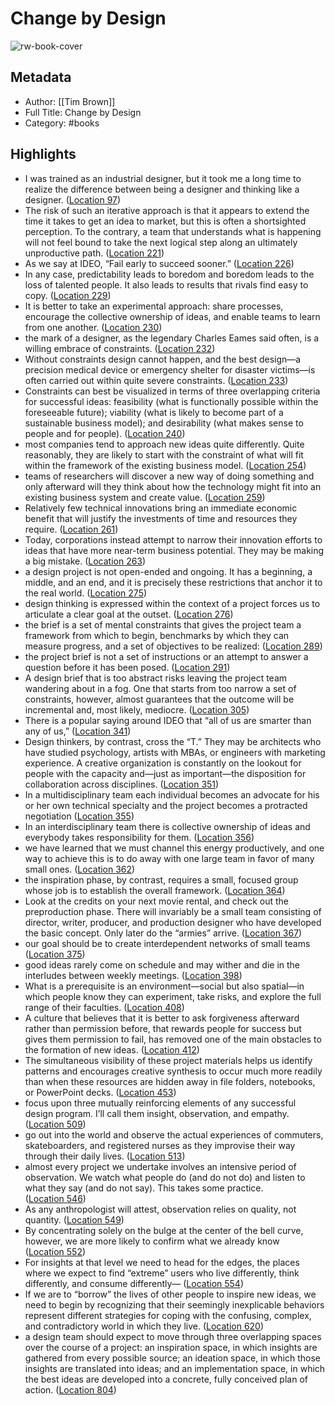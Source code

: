 # Change by Design

![rw-book-cover](https://images-na.ssl-images-amazon.com/images/I/41xidVvzpFL._SL200_.jpg)

## Metadata
- Author: [[Tim Brown]]
- Full Title: Change by Design
- Category: #books

## Highlights
- I was trained as an industrial designer, but it took me a long time to realize the difference between being a designer and thinking like a designer. ([Location 97](https://readwise.io/to_kindle?action=open&asin=B002PEP4EG&location=97))
- The risk of such an iterative approach is that it appears to extend the time it takes to get an idea to market, but this is often a shortsighted perception. To the contrary, a team that understands what is happening will not feel bound to take the next logical step along an ultimately unproductive path. ([Location 221](https://readwise.io/to_kindle?action=open&asin=B002PEP4EG&location=221))
- As we say at IDEO, “Fail early to succeed sooner.” ([Location 226](https://readwise.io/to_kindle?action=open&asin=B002PEP4EG&location=226))
- In any case, predictability leads to boredom and boredom leads to the loss of talented people. It also leads to results that rivals find easy to copy. ([Location 229](https://readwise.io/to_kindle?action=open&asin=B002PEP4EG&location=229))
- It is better to take an experimental approach: share processes, encourage the collective ownership of ideas, and enable teams to learn from one another. ([Location 230](https://readwise.io/to_kindle?action=open&asin=B002PEP4EG&location=230))
- the mark of a designer, as the legendary Charles Eames said often, is a willing embrace of constraints. ([Location 232](https://readwise.io/to_kindle?action=open&asin=B002PEP4EG&location=232))
- Without constraints design cannot happen, and the best design—a precision medical device or emergency shelter for disaster victims—is often carried out within quite severe constraints. ([Location 233](https://readwise.io/to_kindle?action=open&asin=B002PEP4EG&location=233))
- Constraints can best be visualized in terms of three overlapping criteria for successful ideas: feasibility (what is functionally possible within the foreseeable future); viability (what is likely to become part of a sustainable business model); and desirability (what makes sense to people and for people). ([Location 240](https://readwise.io/to_kindle?action=open&asin=B002PEP4EG&location=240))
- most companies tend to approach new ideas quite differently. Quite reasonably, they are likely to start with the constraint of what will fit within the framework of the existing business model. ([Location 254](https://readwise.io/to_kindle?action=open&asin=B002PEP4EG&location=254))
- teams of researchers will discover a new way of doing something and only afterward will they think about how the technology might fit into an existing business system and create value. ([Location 259](https://readwise.io/to_kindle?action=open&asin=B002PEP4EG&location=259))
- Relatively few technical innovations bring an immediate economic benefit that will justify the investments of time and resources they require. ([Location 261](https://readwise.io/to_kindle?action=open&asin=B002PEP4EG&location=261))
- Today, corporations instead attempt to narrow their innovation efforts to ideas that have more near-term business potential. They may be making a big mistake. ([Location 263](https://readwise.io/to_kindle?action=open&asin=B002PEP4EG&location=263))
- a design project is not open-ended and ongoing. It has a beginning, a middle, and an end, and it is precisely these restrictions that anchor it to the real world. ([Location 275](https://readwise.io/to_kindle?action=open&asin=B002PEP4EG&location=275))
- design thinking is expressed within the context of a project forces us to articulate a clear goal at the outset. ([Location 276](https://readwise.io/to_kindle?action=open&asin=B002PEP4EG&location=276))
- the brief is a set of mental constraints that gives the project team a framework from which to begin, benchmarks by which they can measure progress, and a set of objectives to be realized: ([Location 289](https://readwise.io/to_kindle?action=open&asin=B002PEP4EG&location=289))
- the project brief is not a set of instructions or an attempt to answer a question before it has been posed. ([Location 291](https://readwise.io/to_kindle?action=open&asin=B002PEP4EG&location=291))
- A design brief that is too abstract risks leaving the project team wandering about in a fog. One that starts from too narrow a set of constraints, however, almost guarantees that the outcome will be incremental and, most likely, mediocre. ([Location 305](https://readwise.io/to_kindle?action=open&asin=B002PEP4EG&location=305))
- There is a popular saying around IDEO that “all of us are smarter than any of us,” ([Location 341](https://readwise.io/to_kindle?action=open&asin=B002PEP4EG&location=341))
- Design thinkers, by contrast, cross the “T.” They may be architects who have studied psychology, artists with MBAs, or engineers with marketing experience. A creative organization is constantly on the lookout for people with the capacity and—just as important—the disposition for collaboration across disciplines. ([Location 351](https://readwise.io/to_kindle?action=open&asin=B002PEP4EG&location=351))
- In a multidisciplinary team each individual becomes an advocate for his or her own technical specialty and the project becomes a protracted negotiation ([Location 355](https://readwise.io/to_kindle?action=open&asin=B002PEP4EG&location=355))
- In an interdisciplinary team there is collective ownership of ideas and everybody takes responsibility for them. ([Location 356](https://readwise.io/to_kindle?action=open&asin=B002PEP4EG&location=356))
- we have learned that we must channel this energy productively, and one way to achieve this is to do away with one large team in favor of many small ones. ([Location 362](https://readwise.io/to_kindle?action=open&asin=B002PEP4EG&location=362))
- the inspiration phase, by contrast, requires a small, focused group whose job is to establish the overall framework. ([Location 364](https://readwise.io/to_kindle?action=open&asin=B002PEP4EG&location=364))
- Look at the credits on your next movie rental, and check out the preproduction phase. There will invariably be a small team consisting of director, writer, producer, and production designer who have developed the basic concept. Only later do the “armies” arrive. ([Location 367](https://readwise.io/to_kindle?action=open&asin=B002PEP4EG&location=367))
- our goal should be to create interdependent networks of small teams ([Location 375](https://readwise.io/to_kindle?action=open&asin=B002PEP4EG&location=375))
- good ideas rarely come on schedule and may wither and die in the interludes between weekly meetings. ([Location 398](https://readwise.io/to_kindle?action=open&asin=B002PEP4EG&location=398))
- What is a prerequisite is an environment—social but also spatial—in which people know they can experiment, take risks, and explore the full range of their faculties. ([Location 408](https://readwise.io/to_kindle?action=open&asin=B002PEP4EG&location=408))
- A culture that believes that it is better to ask forgiveness afterward rather than permission before, that rewards people for success but gives them permission to fail, has removed one of the main obstacles to the formation of new ideas. ([Location 412](https://readwise.io/to_kindle?action=open&asin=B002PEP4EG&location=412))
- The simultaneous visibility of these project materials helps us identify patterns and encourages creative synthesis to occur much more readily than when these resources are hidden away in file folders, notebooks, or PowerPoint decks. ([Location 453](https://readwise.io/to_kindle?action=open&asin=B002PEP4EG&location=453))
- focus upon three mutually reinforcing elements of any successful design program. I’ll call them insight, observation, and empathy. ([Location 509](https://readwise.io/to_kindle?action=open&asin=B002PEP4EG&location=509))
- go out into the world and observe the actual experiences of commuters, skateboarders, and registered nurses as they improvise their way through their daily lives. ([Location 513](https://readwise.io/to_kindle?action=open&asin=B002PEP4EG&location=513))
- almost every project we undertake involves an intensive period of observation. We watch what people do (and do not do) and listen to what they say (and do not say). This takes some practice. ([Location 546](https://readwise.io/to_kindle?action=open&asin=B002PEP4EG&location=546))
- As any anthropologist will attest, observation relies on quality, not quantity. ([Location 549](https://readwise.io/to_kindle?action=open&asin=B002PEP4EG&location=549))
- By concentrating solely on the bulge at the center of the bell curve, however, we are more likely to confirm what we already know ([Location 552](https://readwise.io/to_kindle?action=open&asin=B002PEP4EG&location=552))
- For insights at that level we need to head for the edges, the places where we expect to find “extreme” users who live differently, think differently, and consume differently— ([Location 554](https://readwise.io/to_kindle?action=open&asin=B002PEP4EG&location=554))
- If we are to “borrow” the lives of other people to inspire new ideas, we need to begin by recognizing that their seemingly inexplicable behaviors represent different strategies for coping with the confusing, complex, and contradictory world in which they live. ([Location 620](https://readwise.io/to_kindle?action=open&asin=B002PEP4EG&location=620))
- a design team should expect to move through three overlapping spaces over the course of a project: an inspiration space, in which insights are gathered from every possible source; an ideation space, in which those insights are translated into ideas; and an implementation space, in which the best ideas are developed into a concrete, fully conceived plan of action. ([Location 804](https://readwise.io/to_kindle?action=open&asin=B002PEP4EG&location=804))
